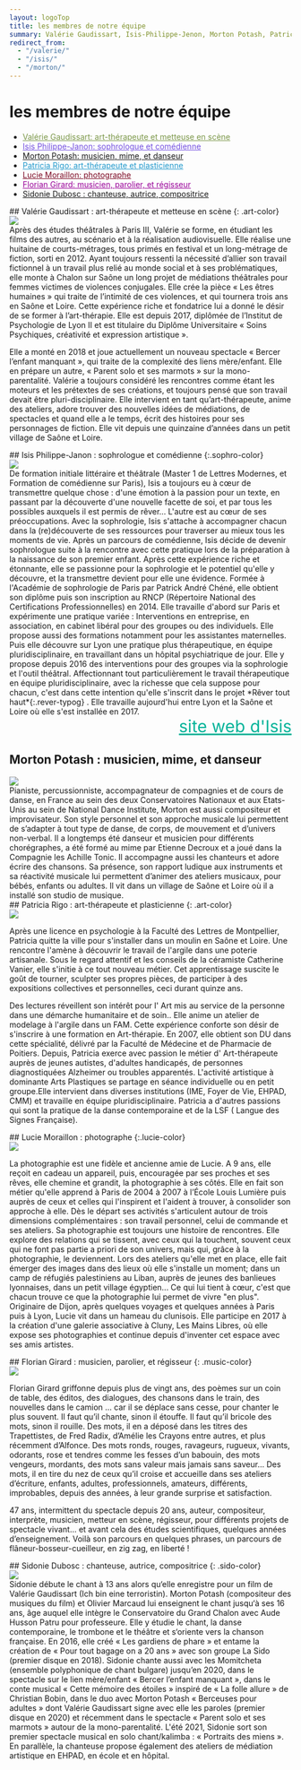 ```yaml
---
layout: logoTop
title: les membres de notre équipe
summary: Valérie Gaudissart, Isis-Philippe-Jenon, Morton Potash, Patricia Rigo, Lucie Moraillon, Florian Girard
redirect_from:
  - "/valerie/"
  - "/isis/"
  - "/morton/"
---
```


<h1>les membres de notre équipe</h1>

<ul class="center-text">
<li><a href="#valerie" style="color: #7C984A">Valérie Gaudissart: art-thérapeute et metteuse en scène</a></li>

<li><a href="#isis" style="color: #7551e1">Isis Philippe-Janon: sophrologue et comédienne</a></li>

<li><a href="#morton" class="music-color">Morton Potash: musicien, mime, et danseur</a></li>

<li><a href="#patricia" style="color: #29c">Patricia Rigo: art-thérapeute et plasticienne</a></li>

<li><a href="#lucie" style="color: #7c0a24">Lucie Moraillon: photographe</a></li>

<li><a href="#florian" style="color:  #990099">Florian Girard: musicien, parolier, et régisseur</a></li>

<li><a href="#sidonie" class="sido-color">Sidonie Dubosc : chanteuse, autrice, compositrice</a></li>
</ul>
<div id="valerie"></div>
## Valérie Gaudissart : art-thérapeute et metteuse en scène
{: .art-color}
<div class="left-side-block"><img src="https://res.cloudinary.com/dnxcesebo/image/upload/f_auto,q_auto,w_400/v1601709554/gatsby-cloudinary/portraitVal.jpg"></div>
Après des études théâtrales à Paris III, Valérie se forme, en étudiant les films des autres, au scénario et à la réalisation audiovisuelle. Elle réalise une huitaine de courts-métrages, tous primés en festival et un long-métrage de fiction, sorti en 2012. Ayant toujours ressenti la nécessité d’allier son travail fictionnel à un travail plus relié au monde social et à ses problématiques, elle monte à Chalon sur Saône un long projet de médiations théâtrales pour femmes victimes de violences conjugales. Elle crée la pièce «&nbsp;Les êtres humaines&nbsp;»  qui traite de l’intimité de ces violences, et qui tournera trois ans en Saône et Loire. Cette expérience riche et fondatrice lui a donné le désir de se former à l’art-thérapie. Elle est depuis 2017, diplômée de l’Institut de Psychologie de Lyon II et est titulaire du Diplôme Universitaire «&nbsp;Soins Psychiques, créativité et expression artistique&nbsp;».

Elle a monté en 2018 et joue actuellement un nouveau spectacle «&nbsp;Bercer l’enfant manquant&nbsp;», qui traite de la complexité des liens mère/enfant. Elle en prépare un autre, «&nbsp;Parent solo et ses marmots&nbsp;» sur la mono-parentalité. Valérie a toujours considéré les rencontres comme étant les moteurs et les prétextes de ses créations, et toujours pensé que son travail devait être pluri-disciplinaire. Elle intervient en tant qu’art-thérapeute, anime des ateliers, adore trouver des nouvelles idées de médiations, de spectacles et quand elle a le temps, écrit des histoires pour ses personnages de fiction. Elle vit depuis une quinzaine d’années dans un petit village de Saône et Loire.

<div id="isis"></div>
## Isis Philippe-Janon : sophrologue et comédienne
{:.sophro-color}
<div class="left-side-block"><img src="https://res.cloudinary.com/dnxcesebo/image/upload/v1566027596/isis-t%C3%AAte_matha9.png"></div>
De formation initiale littéraire et théâtrale (Master 1 de Lettres Modernes, et Formation de comédienne sur Paris), Isis a toujours eu à cœur de transmettre quelque chose : d'une émotion à la passion pour un texte, en passant par la découverte d'une nouvelle facette de soi, et par tous les possibles auxquels il est permis de rêver... L'autre est au cœur de ses préoccupations.
Avec la sophrologie, Isis s'attache à accompagner chacun dans la (re)découverte de ses ressources pour traverser au mieux tous les moments de vie.
Après un parcours de comédienne, Isis décide de devenir sophrologue suite à la rencontre avec cette pratique lors de la préparation à la naissance de son premier enfant. Après cette expérience riche et étonnante, elle se passionne pour la sophrologie et le potentiel qu'elle y découvre, et la transmettre devient pour elle une évidence. Formée à l'Académie de sophrologie de Paris par Patrick André Chéné, elle obtient son diplôme puis son inscription au RNCP (Répertoire National des Certifications Professionnelles) en 2014.
Elle travaille d'abord sur Paris et expérimente une pratique variée : Interventions en entreprise, en association, en cabinet libéral pour des groupes ou des individuels. Elle propose aussi des formations notamment pour les assistantes maternelles. Puis elle découvre sur Lyon une pratique plus thérapeutique, en équipe pluridisciplinaire, en travaillant dans un hôpital psychiatrique de jour. Elle y propose depuis 2016 des interventions pour des groupes via la sophrologie et l'outil théâtral. Affectionnant tout particulièrement le travail thérapeutique en équipe pluridisciplinaire, avec la richesse que cela suppose pour chacun, c'est dans cette intention qu'elle s'inscrit dans le projet *Rêver tout haut*{:.rever-typog} . Elle travaille aujourd'hui entre Lyon et la Saône et Loire où elle s'est installée en 2017.
<div style="text-align:right"><a style="color:hsl(171,93.5%,36.5%); font-size:30px" href="http://isispj.wixsite.com/sophro">site web d'Isis</a></div>
<div id="morton"></div>
<h2 class="music-color"> Morton Potash : musicien, mime, et danseur</h2>
<div class="left-side-block"><img src="https://res.cloudinary.com/dnxcesebo/image/upload/v1567438982/mortonReflectionPiano_jjchwd.png"></div>
Pianiste, percussionniste, accompagnateur de compagnies et de cours de danse, en France au sein des deux Conservatoires Nationaux et aux Etats-Unis au sein de National Dance Institute, Morton est aussi compositeur et improvisateur. Son style personnel et son approche musicale lui permettent de s’adapter à tout type de danse, de corps, de mouvement et d’univers non-verbal. Il a longtemps été danseur et musicien pour différents chorégraphes, a été formé au mime par Etienne Decroux et a joué dans la Compagnie les Achille Tonic.  Il accompagne aussi les chanteurs et adore écrire des chansons. Sa présence, son rapport ludique aux instruments et sa réactivité musicale lui permettent d’animer des ateliers musicaux, pour bébés, enfants ou adultes. Il vit dans un village de Saône et Loire où il a installé son studio de musique.

<div id="patricia"></div>
## Patricia Rigo : art-thérapeute et plasticienne
{: .art-color}
<div class="left-side-block"><img src="https://res.cloudinary.com/dnxcesebo/image/upload/v1567419656/patricia_rigo_thumb_bf4v50.jpg"></div>

Après une licence en psychologie à la Faculté des Lettres de Montpellier, Patricia quitte la ville pour s'installer dans un moulin en Saône et Loire. Une rencontre l'amène à découvrir le travail de l'argile dans une poterie artisanale. Sous le regard attentif et les conseils de la céramiste Catherine Vanier, elle s'initie à ce tout nouveau métier. Cet apprentissage suscite le goût de tourner, sculpter ses propres pièces, de participer à des expositions collectives et personnelles, ceci durant quinze ans.

Des lectures réveillent son intérêt pour l' Art mis au service de la personne dans une démarche humanitaire et de soin.. Elle anime un atelier de modelage à l'argile dans un FAM. Cette expérience conforte son désir de s'inscrire à une formation en Art-thérapie. En 2007, elle obtient son DU dans cette spécialité, délivré par la Faculté de Médecine et de Pharmacie de Poitiers. Depuis, Patricia exerce avec passion le métier d' Art-thérapeute auprès de jeunes autistes, d'adultes handicapés, de personnes diagnostiquées Alzheimer ou troubles apparentés. L'activité artistique à dominante Arts Plastiques se partage en séance individuelle ou en petit groupe.Elle intervient dans diverses institutions (IME, Foyer de Vie, EHPAD, CMM) et travaille en équipe pluridisciplinaire.
Patricia a d'autres passions qui sont la pratique de la danse contemporaine et de la LSF ( Langue des Signes Française).

<div id="lucie"></div>
## Lucie Moraillon : photographe
{:.lucie-color}
<div class="left-side-block"><img src="https://res.cloudinary.com/dnxcesebo/image/upload/v1568404738/LucieMoraillon_wpy0bc.jpg"></div>

La photographie est une fidèle et ancienne amie de Lucie. A 9 ans, elle reçoit en cadeau un appareil, puis, encouragée par ses proches et ses rêves, elle chemine et grandit, la photographie à ses côtés.
Elle en fait son métier qu'elle apprend à Paris de 2004 à 2007 à l’École Louis Lumière puis auprès de ceux et celles qui l'inspirent et l'aident à trouver, à consolider son approche à elle.
Dès le départ ses activités s'articulent autour de trois dimensions complémentaires : son travail personnel, celui de commande et ses ateliers.
Sa photographie est toujours une histoire de rencontres.
Elle explore des relations qui se tissent, avec ceux qui la touchent, souvent ceux qui ne font pas partie a priori de son univers, mais qui, grâce à la photographie, le deviennent.
Lors des ateliers qu'elle met en place, elle fait émerger des images dans des lieux où elle s'installe un moment; dans un camp de réfugiés palestiniens au Liban, auprès de jeunes des banlieues lyonnaises, dans un petit village égyptien...
Ce qui lui tient à cœur, c'est que chacun trouve ce que la photographie lui permet de vivre "en plus".
Originaire de Dijon, après quelques voyages et quelques années à Paris puis à Lyon, Lucie vit dans un hameau du clunisois. Elle participe en 2017 à la création d'une galerie associative à Cluny, Les Mains Libres, où elle expose ses photographies et continue depuis d'inventer cet espace avec ses amis artistes.

<div id="florian"></div>
## Florian Girard : musicien, parolier, et régisseur
{: .music-color}
<div class="left-side-block"><img src="https://res.cloudinary.com/dnxcesebo/image/upload/v1567612309/florian-portrait-nb_100px_thq8tr.png"></div>

Florian Girard griffonne depuis plus de vingt ans, des poèmes sur un coin de table, des éditos, des dialogues, des chansons dans le train, des nouvelles dans le camion … car il se déplace sans cesse, pour chanter le plus souvent. Il faut qu’il chante, sinon il étouffe. Il faut qu’il bricole des mots, sinon il rouille. Des mots, il en a déposé dans les titres des Trapettistes, de Fred Radix, d’Amélie les Crayons entre autres, et plus récemment d’Alfonce. Des mots ronds, rouges, ravageurs, rugueux, vivants, odorants, rose et tendres comme les fesses d’un babouin, des mots vengeurs, mordants, des mots sans valeur mais jamais sans saveur…
Des mots, il en tire du nez de ceux qu’il croise et accueille dans ses ateliers d’écriture, enfants, adultes, professionnels, amateurs, différents, improbables, depuis des années, à leur grande surprise et satisfaction.

47 ans, intermittent du spectacle depuis 20 ans, auteur, compositeur, interprète, musicien, metteur en scène, régisseur, pour différents projets de spectacle vivant… et avant cela des études scientifiques, quelques années d’enseignement. Voilà son parcours en quelques phrases, un parcours de flâneur-bosseur-cueilleur, en zig zag, en liberté !

<div id="sidonie"></div>
## Sidonie Dubosc : chanteuse, autrice, compositrice
{: .sido-color}
<div class="left-side-block"><img src="https://res.cloudinary.com/dnxcesebo/image/upload/q_auto,f_auto/v1632970564/69083084_2998676670174302_8033193834143809536_n_nxeb6f.jpg"></div>
Sidonie débute le chant à 13 ans alors qu‘elle enregistre pour un film de Valérie Gaudissart (Ich bin eine terroristin). Morton Potash (compositeur des musiques du film) et Olivier Marcaud lui enseignent le chant jusqu‘à ses 16 ans, âge auquel elle intègre le Conservatoire du Grand Chalon avec Aude Husson Patru pour professeure. Elle y étudie le chant, la danse contemporaine, le trombone et le théâtre et s‘oriente vers la chanson française. En 2016, elle créé «&nbsp;Les gardiens de phare&nbsp;» et entame la création de «&nbsp;Pour tout bagage on a 20 ans&nbsp;» avec son groupe La Sido (premier disque en 2018). Sidonie chante aussi avec les Momitcheta (ensemble polyphonique de chant bulgare) jusqu’en 2020, dans le spectacle sur le lien mère/enfant «&nbsp;Bercer l’enfant manquant&nbsp;», dans le conte musical «&nbsp;Cette mémoire des étoiles&nbsp;» inspiré de «&nbsp;La folle allure&nbsp;» de Christian Bobin, dans le duo avec Morton Potash «&nbsp;Berceuses pour adultes&nbsp;» dont Valérie Gaudissart signe avec elle les paroles (premier disque en 2020) et récemment dans le spectacle «&nbsp;Parent solo et ses marmots&nbsp;» autour de la mono-parentalité. L'été 2021, Sidonie sort son premier spectacle musical en solo chant/kalimba : «&nbsp;Portraits des miens&nbsp;». En parallèle, la chanteuse propose également des ateliers de médiation artistique en EHPAD, en école et en hôpital. 

